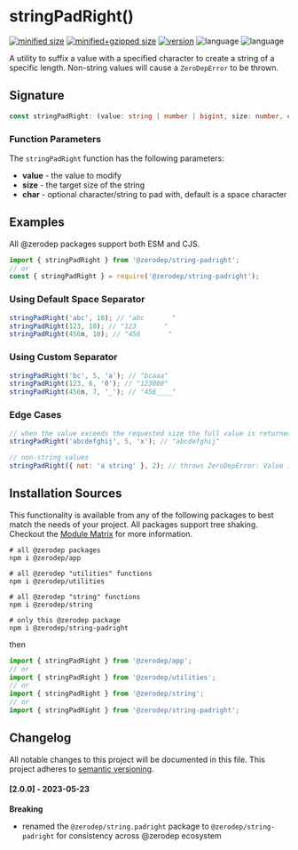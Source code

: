 # stringPadRight()

[![minified size](https://img.shields.io/bundlephobia/min/@zerodep/string-padright?style=flat-square&color=blue)](https://bundlephobia.com/package/@zerodep/string-padright)
[![minified+gzipped size](https://img.shields.io/bundlephobia/minzip/@zerodep/string-padright?style=flat-square&color=blue)](https://bundlephobia.com/package/@zerodep/string-padright)
[![version](https://img.shields.io/npm/v/@zerodep/string-padright?style=flat-square&color=blue)](https://www.npmjs.com/package/@zerodep/string-padright)
![language](https://img.shields.io/github/languages/top/cdepage/zerodep?style=flat-square)
![language](https://img.shields.io/badge/types-included-blue?style=flat-square)

A utility to suffix a value with a specified character to create a string of a specific length. Non-string values will cause a `ZeroDepError` to be thrown.

## Signature

```typescript
const stringPadRight: (value: string | number | bigint, size: number, char?: string) => string;
```

### Function Parameters

The `stringPadRight` function has the following parameters:

- **value** - the value to modify
- **size** - the target size of the string
- **char** - optional character/string to pad with, default is a space character

## Examples

All @zerodep packages support both ESM and CJS.

```javascript
import { stringPadRight } from '@zerodep/string-padright';
// or
const { stringPadRight } = require('@zerodep/string-padright');
```

### Using Default Space Separator

```javascript
stringPadRight('abc', 10); // "abc       "
stringPadRight(123, 10); // "123       "
stringPadRight(456n, 10); // "456       "
```

### Using Custom Separator

```javascript
stringPadRight('bc', 5, 'a'); // "bcaaa"
stringPadRight(123, 6, '0'); // "123000"
stringPadRight(456n, 7, '_'); // "456____"
```

### Edge Cases

```javascript
// when the value exceeds the requested size the full value is returned
stringPadRight('abcdefghij', 5, 'x'); // "abcdefghij"

// non-string values
stringPadRight({ not: 'a string' }, 2); // throws ZeroDepError: Value is not a string
```

## Installation Sources

This functionality is available from any of the following packages to best match the needs of your project. All packages support tree shaking. Checkout the [Module Matrix](/) for more information.

```shell
# all @zerodep packages
npm i @zerodep/app

# all @zerodep "utilities" functions
npm i @zerodep/utilities

# all @zerodep "string" functions
npm i @zerodep/string

# only this @zerodep package
npm i @zerodep/string-padright
```

then

```javascript
import { stringPadRight } from '@zerodep/app';
// or
import { stringPadRight } from '@zerodep/utilities';
// or
import { stringPadRight } from '@zerodep/string';
// or
import { stringPadRight } from '@zerodep/string-padright';
```

## Changelog

All notable changes to this project will be documented in this file. This project adheres to [semantic versioning](https://semver.org/spec/v2.0.0.html).

#### [2.0.0] - 2023-05-23

**Breaking**

- renamed the `@zerodep/string.padright` package to `@zerodep/string-padright` for consistency across @zerodep ecosystem
